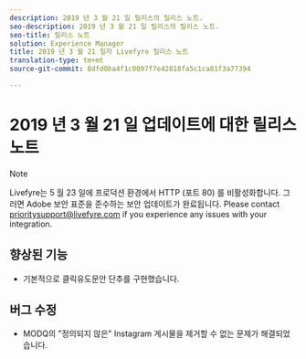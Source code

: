 ```yaml
---
description: 2019 년 3 월 21 일 릴리스의 릴리스 노트.
seo-description: 2019 년 3 월 21 일 릴리스의 릴리스 노트.
seo-title: 릴리스 노트
solution: Experience Manager
title: 2019 년 3 월 21 일자 Livefyre 릴리스 노트
translation-type: tm+mt
source-git-commit: 8dfd0ba4f1c0097f7e42818fa5c1ca81f3a77394

---
```



# 2019 년 3 월 21 일 업데이트에 대한 릴리스 노트

>[!NOTE]
>
>Livefyre는 5 월 23 일에 프로덕션 환경에서 HTTP (포트 80) 를 비활성화합니다. 그러면 Adobe 보안 표준을 준수하는 보안 업데이트가 완료됩니다. Please contact [prioritysupport@livefyre.com](mailto:prioritysupport@livefyre.com) if you experience any issues with your integration.

## 향상된 기능

* 기본적으로 클릭유도문안 단추를 구현했습니다.


## 버그 수정

* MODQ의 &quot;정의되지 않은&quot; Instagram 게시물을 제거할 수 없는 문제가 해결되었습니다.
